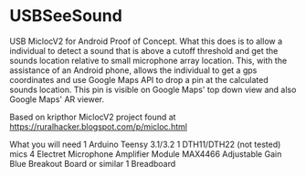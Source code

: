 # USBSeeSound
USB MiclocV2 for Android Proof of Concept. What this does is to allow a individual to detect a sound that is above a cutoff threshold and get the sounds
location relative to small microphone array location. This, with the assistance of an Android phone, allows the individual to get a gps coordinates and use Google Maps
API to drop a pin at the calculated sounds location. This pin is visible on Google Maps' top down view and also Google Maps' AR viewer. 

Based on kripthor MiclocV2 project found at https://ruralhacker.blogspot.com/p/micloc.html

What you will need
1 Arduino Teensy 3.1/3.2
1 DTH11/DTH22 (not tested) mics
4 Electret Microphone Amplifier Module MAX4466 Adjustable Gain Blue Breakout Board or similar
1 Breadboard


